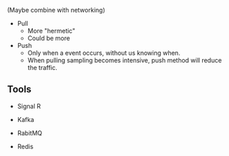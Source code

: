 (Maybe combine with networking)

- Pull
  - More "hermetic"
  - Could be more
- Push
  - Only when a event occurs, without us knowing when.
  - When pulling sampling becomes intensive, push method will reduce the traffic.

## Tools

- Signal R

- Kafka
- RabitMQ
- Redis

